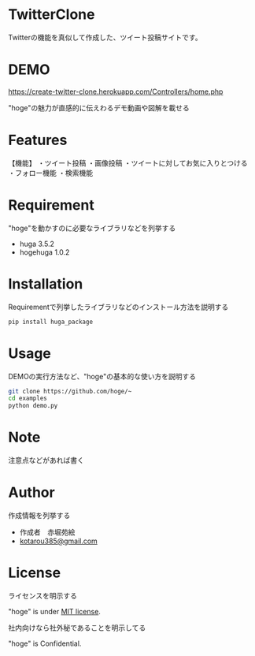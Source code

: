 ﻿# TwitterClone

Twitterの機能を真似して作成した、ツイート投稿サイトです。
 
# DEMO
https://create-twitter-clone.herokuapp.com/Controllers/home.php
 
"hoge"の魅力が直感的に伝えわるデモ動画や図解を載せる
 
# Features
 
【機能】
・ツイート投稿
・画像投稿
・ツイートに対してお気に入りとつける
・フォロー機能
・検索機能


 
# Requirement
 
"hoge"を動かすのに必要なライブラリなどを列挙する
 
* huga 3.5.2
* hogehuga 1.0.2
 
# Installation
 
Requirementで列挙したライブラリなどのインストール方法を説明する
 
```bash
pip install huga_package
```
 
# Usage
 
DEMOの実行方法など、"hoge"の基本的な使い方を説明する
 
```bash
git clone https://github.com/hoge/~
cd examples
python demo.py
```
 
# Note
 
注意点などがあれば書く
 
# Author
 
作成情報を列挙する
 
* 作成者　赤堀苑絵
* kotarou385@gmail.com
 
# License
ライセンスを明示する
 
"hoge" is under [MIT license](https://en.wikipedia.org/wiki/MIT_License).
 
社内向けなら社外秘であることを明示してる
 
"hoge" is Confidential.
